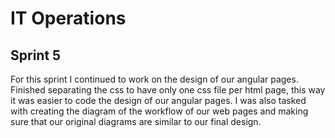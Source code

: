 # IT Operations
## Sprint 5

For this sprint I continued to work on the design of our angular pages. Finished separating the css to have only one css file per html page, this way it was easier to code the design of our angular pages. I was also tasked with creating the diagram of the workflow of our web pages and making sure that our original diagrams are similar to our final design.